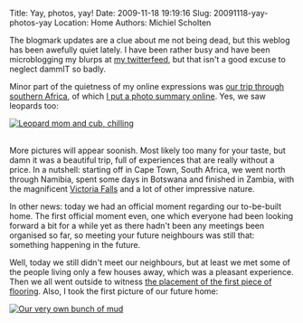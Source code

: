 Title: Yay, photos, yay!
Date: 2009-11-18 19:19:16
Slug: 20091118-yay-photos-yay
Location: Home
Authors: Michiel Scholten

<p>The blogmark updates are a clue about me not being dead, but this weblog has been awefully quiet lately. I have been rather busy and have been microblogging my blurps at <a href="http://twitter.com/michielscholten">my twitterfeed</a>, but that isn't a good excuse to neglect dammIT so badly.</p>

<p>Minor part of the quietness of my online expressions was <a href="http://aquariusoft.org/photos/vacations/southernafrica/">our trip through southern Africa</a>, of which <a href="http://aquariusoft.org/photos/vacations/southernafrica/summary/">I put a photo summary online</a>. Yes, we saw leopards too:</p>

<div class="content-image"><div><a href="http://aquariusoft.org/photos/vacations/southernafrica/summary/IMG_9091.jpg/view"><img src="http://aquariusoft.org/photos/cache/vacations/southernafrica/summary/IMG_9091_w490_h302.jpg" alt="Leopard mom and cub, chilling" title="Leopard mom and cub, chilling" /></a></div></div>
<br style="clear: both;" />

<p>More pictures will appear soonish. Most likely too many for your taste, but damn it was a beautiful trip, full of experiences that are really without a price. In a nutshell: starting off in Cape Town, South Africa, we went north through Namibia, spent some days in Botswana and finished in Zambia, with the magnificent <a href="http://aquariusoft.org/photos/vacations/southernafrica/summary/IMG_9217.jpg/view">Victoria Falls</a> and a lot of other impressive nature.</p>

<p>In other news: today we had an official moment regarding our to-be-built home. The first official moment even, one which everyone had been looking forward a bit for a while yet as there hadn't been any meetings been organised so far, so meeting your future neighbours was still that: something happening in the future.</p>

<p>Well, today we still didn't meet our neighbours, but at least we met some of the people living only a few houses away, which was a pleasant experience. Then we all went outside to witness <a href="http://aquariusoft.org/photos/home/project_w72/legging_grondplaat/">the placement of the first piece of flooring</a>. Also, I took the first picture of our future home:</p>

<div class="content-image"><div><a href="http://aquariusoft.org/photos/home/project_w72/legging_grondplaat/IMG_9394.jpg/view"><img src="http://aquariusoft.org/photos/cache/home/project_w72/legging_grondplaat/IMG_9394_w490_h327.jpg" alt="Our very own bunch of mud" title="Our very own bunch of mud" /></a></div></div>
<br style="clear: both;" />

